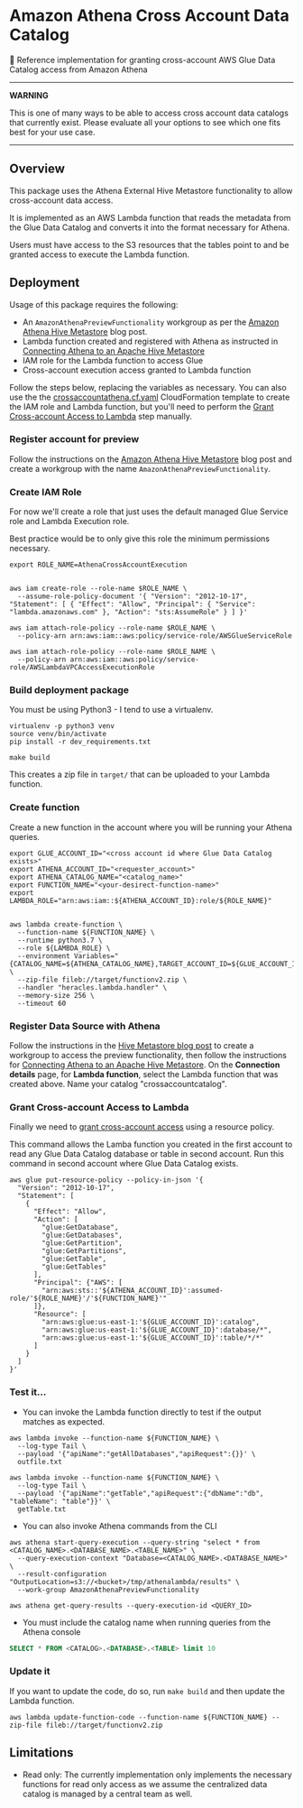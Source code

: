 # Amazon Athena Cross Account Data Catalog

🌉 Reference implementation for granting cross-account AWS Glue Data Catalog access from Amazon Athena

-------------------------------------

**WARNING**

This is one of many ways to be able to access cross account data catalogs that currently exist. Please evaluate all your options to see which one fits best for your use case.

-------------------------------------

## Overview

This package uses the Athena External Hive Metastore functionality to allow cross-account data access.

It is implemented as an AWS Lambda function that reads the metadata from the Glue Data Catalog and converts it into
the format necessary for Athena.

Users must have access to the S3 resources that the tables point to and be granted access to execute the Lambda function.

## Deployment

Usage of this package requires the following:
- An `AmazonAthenaPreviewFunctionality` workgroup as per the [Amazon Athena Hive Metastore](https://aws.amazon.com/blogs/big-data/connect-amazon-athena-to-your-apache-hive-metastore-and-use-user-defined-functions/) blog post.
- Lambda function created and registered with Athena as instructed in [Connecting Athena to an Apache Hive Metastore](https://docs.aws.amazon.com/athena/latest/ug/connect-to-data-source-hive.html)
- IAM role for the Lambda function to access Glue
- Cross-account execution access granted to Lambda function

Follow the steps below, replacing the variables as necessary. You can also use the the [crossaccountathena.cf.yaml](crossaccountathena.cf.yaml) CloudFormation template to create the IAM role and Lambda function, but you'll need to perform the [Grant Cross-account Access to Lambda](#grant-cross-account-access-to-lambda) step manually.

### Register account for preview

Follow the instructions on the [Amazon Athena Hive Metastore](https://aws.amazon.com/blogs/big-data/connect-amazon-athena-to-your-apache-hive-metastore-and-use-user-defined-functions/) blog post and create a workgroup with the name `AmazonAthenaPreviewFunctionality`.

### Create IAM Role

For now we'll create a role that just uses the default managed Glue Service role and Lambda Execution role.

Best practice would be to only give this role the minimum permissions necessary.

```shell
export ROLE_NAME=AthenaCrossAccountExecution


aws iam create-role --role-name $ROLE_NAME \
  --assume-role-policy-document '{ "Version": "2012-10-17", "Statement": [ { "Effect": "Allow", "Principal": { "Service": "lambda.amazonaws.com" }, "Action": "sts:AssumeRole" } ] }'

aws iam attach-role-policy --role-name $ROLE_NAME \
  --policy-arn arn:aws:iam::aws:policy/service-role/AWSGlueServiceRole

aws iam attach-role-policy --role-name $ROLE_NAME \
  --policy-arn arn:aws:iam::aws:policy/service-role/AWSLambdaVPCAccessExecutionRole
```

### Build deployment package

You must be using Python3 - I tend to use a virtualenv.

```shell
virtualenv -p python3 venv
source venv/bin/activate
pip install -r dev_requirements.txt
```

```shell
make build
```

This creates a zip file in `target/` that can be uploaded to your Lambda function.

### Create function

Create a new function in the account where you will be running your Athena queries.

```shell
export GLUE_ACCOUNT_ID="<cross account id where Glue Data Catalog exists>"
export ATHENA_ACCOUNT_ID="<requester_account>"
export ATHENA_CATALOG_NAME="<catalog_name>"
export FUNCTION_NAME="<your-desirect-function-name>"
export LAMBDA_ROLE="arn:aws:iam::${ATHENA_ACCOUNT_ID}:role/${ROLE_NAME}"


aws lambda create-function \
  --function-name ${FUNCTION_NAME} \
  --runtime python3.7 \
  --role ${LAMBDA_ROLE} \
  --environment Variables="{CATALOG_NAME=${ATHENA_CATALOG_NAME},TARGET_ACCOUNT_ID=${GLUE_ACCOUNT_ID}}" \
  --zip-file fileb://target/functionv2.zip \
  --handler "heracles.lambda.handler" \
  --memory-size 256 \
  --timeout 60
```

### Register Data Source with Athena

Follow the instructions in the [Hive Metastore blog post](https://aws.amazon.com/blogs/big-data/connect-amazon-athena-to-your-apache-hive-metastore-and-use-user-defined-functions/) to create a workgroup to access the preview functionality, then follow the instructions for [Connecting Athena to an Apache Hive Metastore](https://docs.aws.amazon.com/athena/latest/ug/connect-to-data-source-hive.html). On the **Connection details** page, for **Lambda function**, select the Lambda function that was created above. Name your catalog "crossaccountcatalog".

### Grant Cross-account Access to Lambda

Finally we need to [grant cross-account access](https://docs.aws.amazon.com/glue/latest/dg/cross-account-access.html) using a resource policy. 

This command allows the Lamba function you created in the first account to read any Glue Data Catalog database or table in second account. Run this command in second account where Glue Data Catalog exists.

```shell
aws glue put-resource-policy --policy-in-json '{
  "Version": "2012-10-17",
  "Statement": [
    {
      "Effect": "Allow",
      "Action": [
        "glue:GetDatabase",
        "glue:GetDatabases",
        "glue:GetPartition",
        "glue:GetPartitions",
        "glue:GetTable",
        "glue:GetTables"
      ],
      "Principal": {"AWS": [
        "arn:aws:sts::'${ATHENA_ACCOUNT_ID}':assumed-role/'${ROLE_NAME}'/'${FUNCTION_NAME}'"
      ]},
      "Resource": [
        "arn:aws:glue:us-east-1:'${GLUE_ACCOUNT_ID}':catalog",
        "arn:aws:glue:us-east-1:'${GLUE_ACCOUNT_ID}':database/*",
        "arn:aws:glue:us-east-1:'${GLUE_ACCOUNT_ID}':table/*/*"
      ]
    }
  ]
}'
```

### Test it...

- You can invoke the Lambda function directly to test if the output matches as expected.

```shell
aws lambda invoke --function-name ${FUNCTION_NAME} \
  --log-type Tail \
  --payload '{"apiName":"getAllDatabases","apiRequest":{}}' \
  outfile.txt
```

```shell
aws lambda invoke --function-name ${FUNCTION_NAME} \
  --log-type Tail \
  --payload '{"apiName":"getTable","apiRequest":{"dbName":"db", "tableName": "table"}}' \
  getTable.txt
```

- You can also invoke Athena commands from the CLI

```shell
aws athena start-query-execution --query-string "select * from <CATALOG_NAME>.<DATABASE_NAME>.<TABLE_NAME>" \
  --query-execution-context "Database=<CATALOG_NAME>.<DATABASE_NAME>" \
  --result-configuration "OutputLocation=s3://<bucket>/tmp/athenalambda/results" \
  --work-group AmazonAthenaPreviewFunctionality
```

```shell
aws athena get-query-results --query-execution-id <QUERY_ID>
```

- You must include the catalog name when running queries from the Athena console

```sql
SELECT * FROM <CATALOG>.<DATABASE>.<TABLE> limit 10
```

### Update it

If you want to update the code, do so, run `make build` and then update the Lambda function.

```shell
aws lambda update-function-code --function-name ${FUNCTION_NAME} --zip-file fileb://target/functionv2.zip
```

## Limitations
- Read only: The currently implementation only implements the necessary functions for read only access as we assume the centralized data catalog is managed by a central team as well.
